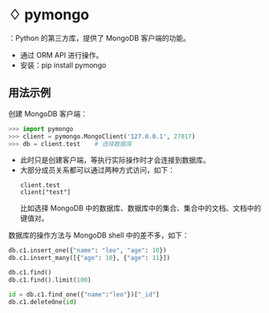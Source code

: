 # ♢ pymongo

：Python 的第三方库，提供了 MongoDB 客户端的功能。
- 通过 ORM API 进行操作。
- 安装：pip install pymongo

## 用法示例

创建 MongoDB 客户端：
```python
>>> import pymongo
>>> client = pymongo.MongoClient('127.0.0.1', 27017)
>>> db = client.test    # 选择数据库
```
- 此时只是创建客户端，等执行实际操作时才会连接到数据库。
- 大部分成员关系都可以通过两种方式访问，如下：
    ```
    client.test
    client["test"]
    ```
    比如选择 MongoDB 中的数据库、数据库中的集合、集合中的文档、文档中的键值对。

数据库的操作方法与 MongoDB shell 中的差不多，如下：
```python
db.c1.insert_one({"name": "leo", "age": 10})
db.c1.insert_many([{"age": 10}, {"age": 11}])

db.c1.find()
db.c1.find().limit(100)

id = db.c1.find_one({"name":"leo"})["_id"]
db.c1.deleteOne(id)
```

